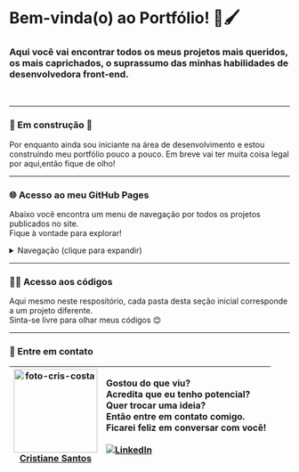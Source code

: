 # Bem-vinda(o) ao Portfólio! 🎨🖌️

### Aqui você vai encontrar todos os meus projetos mais queridos, os mais caprichados, o suprassumo das minhas habilidades de desenvolvedora front-end.

</br>
<hr>

### 🚧 Em construção 🚧
Por enquanto ainda sou iniciante na área de desenvolvimento e estou construindo meu portfólio pouco a pouco. Em breve vai ter muita coisa legal por aqui,então fique de olho!

<hr>

### 🌐 Acesso ao meu GitHub Pages
Abaixo você encontra um menu de navegação por todos os projetos publicados no site.</br>
Fique à vontade para explorar!</br>

<details>
  <summary>Navegação (clique para expandir)</summary>
  <a href="https://cristiane-dsc.github.io/contador/">Contador</a></br>
  <a href="https://cristiane-dsc.github.io/to-do-list/">Lista de Tarefas</a></br>
  <a href="https://cristiane-dsc.github.io/menu-hamburguer-css-transitions/">Menu Hanburguer com CSS Transitions</a></br>
  <a href="https://cristiane-dsc.github.io/single-page-sobre-mim/">Single Page Sobre Mim</a></br>
</details>

<hr>

### 👩‍💻 Acesso aos códigos
Aqui mesmo neste respositório, cada pasta desta seção inicial corresponde a um projeto diferente.</br>
Sinta-se livre para olhar meus códigos 😊

<hr>

### 💬 Entre em contato

| <a href="https://github.com/cristiane-dsc"><img src="https://avatars.githubusercontent.com/u/104697914?v=4" width="150px;" alt="foto-cris-costa"/></br>Cristiane Santos</a> | Gostou do que viu?</br> Acredita que eu tenho potencial?</br> Quer trocar uma ideia?</br> Então entre em contato comigo.</br> Ficarei feliz em conversar com você!</br></br>[![LinkedIn](https://img.shields.io/badge/LinkedIn-0077B5?style=for-the-badge&logo=linkedin&logoColor=white)](https://www.linkedin.com/in/cristiane-s-costa-83a115228/) |
| --- | :--- |
